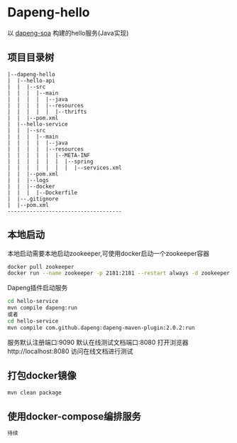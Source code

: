 # Dapeng-hello
以 [dapeng-soa](https://github.com/dapeng-soa/dapeng-soa) 构建的hello服务(Java实现)

## 项目目录树
```
|--dapeng-hello
|  |--hello-api
|  |  |--src
|  |  |  |--main
|  |  |  |  |--java
|  |  |  |  |--resources
|  |  |  |  |  |--thrifts
|  |  |--pom.xml
|  |--hello-service
|  |  |--src
|  |  |  |--main
|  |  |  |  |--java
|  |  |  |  |--resources
|  |  |  |  |  |--META-INF
|  |  |  |  |  |  |--spring
|  |  |  |  |  |  |  |--services.xml
|  |  |--pom.xml
|  |  |--logs
|  |  |--docker
|  |  |  |--Dockerfile
|  |--.gitignore
|  |--pom.xml
------------------------------------
```

## 本地启动
本地启动需要本地启动zookeeper,可使用docker启动一个zookeeper容器
```bash
docker pull zookeeper
docker run --name zookeeper -p 2181:2181 --restart always -d zookeeper
```
Dapeng插件启动服务

```bash
cd hello-service
mvn compile dapeng:run
或者
cd hello-service
mvn compile com.github.dapeng:dapeng-maven-plugin:2.0.2:run
```
服务默认注册端口:9090
默认在线测试文档端口:8080
打开浏览器 http://localhost:8080 访问在线文档进行测试

## 打包docker镜像

```bash
mvn clean package
```

## 使用docker-compose编排服务

```bash
待续
```







